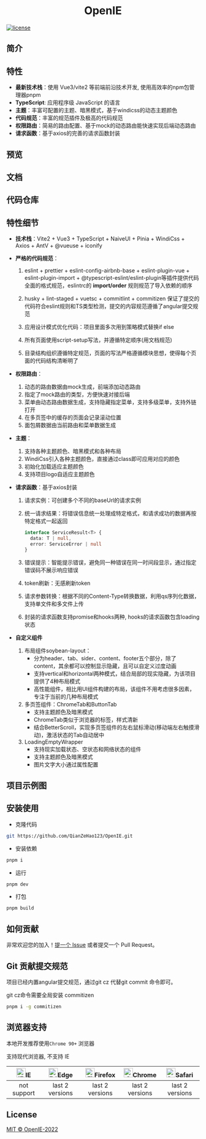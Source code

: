 <div align="center">
	<h1>OpenIE</h1>
</div>

[![license](https://img.shields.io/badge/license-MIT-green.svg)](./LICENSE)

## 简介



## 特性

- **最新技术栈**：使用 Vue3/vite2 等前端前沿技术开发, 使用高效率的npm包管理器pnpm
- **TypeScript**: 应用程序级 JavaScript 的语言
- **主题**：丰富可配置的主题、暗黑模式，基于windicss的动态主题颜色
- **代码规范**：丰富的规范插件及极高的代码规范
- **权限路由**：简易的路由配置、基于mock的动态路由能快速实现后端动态路由
- **请求函数**：基于axios的完善的请求函数封装

## 预览



## 文档



## 代码仓库


## 特性细节

- **技术栈**：Vite2 + Vue3 + TypeScript + NaiveUI + Pinia + WindiCss + Axios + AntV + @vueuse + iconify

- **严格的代码规范**：

  1. eslint + prettier + eslint-config-airbnb-base + eslint-plugin-vue + eslint-plugin-import + @typescript-eslint/eslint-plugin等插件提供代码全面的格式规范，eslintrc的 **import/order** 规则规范了导入依赖的顺序

  2. husky + lint-staged + vuetsc + commitlint + commitizen 保证了提交的代码符合eslint规则和TS类型检测，提交的内容规范遵循了angular提交规范
  3. 应用设计模式优化代码：项目里面多次用到策略模式替换if else
  4. 所有页面使用script-setup写法，并遵循特定顺序(用文档规范)
  5. 目录结构组织遵循特定规范，页面的写法严格遵循模块思想，使得每个页面的代码结构清晰明了

- **权限路由**：

  1. 动态的路由数据由mock生成，前端添加动态路由
  2. 指定了mock路由的类型，方便快速对接后端
  3. 菜单由动态路由数据生成，支持隐藏指定菜单，支持多级菜单，支持外链打开
  4. 在多页签中的缓存的页面会记录滚动位置
  5. 面包屑数据由当前路由和菜单数据生成

- **主题**：

  1. 支持各种主题颜色、暗黑模式和各种布局
  1. WindiCss引入各种主题颜色，直接通过class即可应用对应的颜色
  2. 初始化加载适应主题颜色
  3. 支持项目logo自适应主题颜色

- **请求函数**：基于axios封装

    1. 请求实例：可创建多个不同的baseUrl的请求实例

    2. 统一请求结果：将错误信息统一处理成特定格式，和请求成功的数据再按特定格式一起返回

       ```typescript
       interface ServiceResult<T> {
         data: T | null,
         error: ServiceError | null
       }
       ```

    3. 错误提示：智能提示错误，避免同一种错误在同一时间段显示，通过指定错误码不展示响应错误

    4. token刷新：无感刷新token

    5. 请求参数转换：根据不同的Content-Type转换数据，利用qs序列化数据，支持单文件和多文件上传

  6. 封装的请求函数支持promise和hooks两种, hooks的请求函数包含loading状态

- **自定义组件**

  1. 布局组件soybean-layout：
     - 分为header、tab、sider、content、footer五个部分，除了content，其余都可以控制显示隐藏，且可以自定义过度动画
     - 支持vertical和horizontal两种模式，结合局部的现实隐藏，为该项目提供了4种布局模式
     - 高性能组件，相比用UI组件构建的布局，该组件不用考虑很多因素，专注于当前的几种布局模式
  2. 多页签组件：ChromeTab和ButtonTab
     - 支持主题颜色及暗黑模式
     - ChromeTab类似于浏览器的标签，样式清新
     - 结合BetterScroll，实现多页签组件的左右鼠标滑动(移动端左右触摸滑动)，激活状态的Tab自动居中
  3. LoadingEmptyWrapper
     - 支持现实加载状态、空状态和网络状态的组件
     - 支持主题颜色及暗黑模式
     - 图片文字大小通过属性配置

## 项目示例图


## 安装使用

- 克隆代码
```bash
git https://github.com/QianZeHao123/OpenIE.git
```

- 安装依赖

```bash
pnpm i
```

- 运行

```bash
pnpm dev
```

- 打包

```bash
pnpm build
```

## 如何贡献

非常欢迎您的加入！[提一个 Issue](https://github.com/honghuangdc/soybean-admin/issues/new) 或者提交一个 Pull Request。

## Git 贡献提交规范

项目已经内置angular提交规范，通过git cz 代替git commit 命令即可。

git cz命令需要全局安装 commitizen

```bash
pnpm i -g commitizen
```

## 浏览器支持

本地开发推荐使用`Chrome 90+` 浏览器

支持现代浏览器, 不支持 IE

| [<img src="https://raw.githubusercontent.com/alrra/browser-logos/master/src/archive/internet-explorer_9-11/internet-explorer_9-11_48x48.png" alt="IE" width="24px" height="24px"  />](http://godban.github.io/browsers-support-badges/)IE | [<img src="https://raw.githubusercontent.com/alrra/browser-logos/master/src/edge/edge_48x48.png" alt=" Edge" width="24px" height="24px" />](http://godban.github.io/browsers-support-badges/)Edge | [<img src="https://raw.githubusercontent.com/alrra/browser-logos/master/src/firefox/firefox_48x48.png" alt="Firefox" width="24px" height="24px" />](http://godban.github.io/browsers-support-badges/)Firefox | [<img src="https://raw.githubusercontent.com/alrra/browser-logos/master/src/chrome/chrome_48x48.png" alt="Chrome" width="24px" height="24px" />](http://godban.github.io/browsers-support-badges/)Chrome | [<img src="https://raw.githubusercontent.com/alrra/browser-logos/master/src/safari/safari_48x48.png" alt="Safari" width="24px" height="24px" />](http://godban.github.io/browsers-support-badges/)Safari |
| :-: | :-: | :-: | :-: | :-: |
| not support | last 2 versions | last 2 versions | last 2 versions | last 2 versions |



## License

[MIT © OpenIE-2022](./LICENSE)
